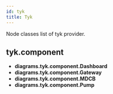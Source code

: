 ```yaml
---
id: tyk
title: Tyk
---
```


Node classes list of tyk provider.

## tyk.component

- **diagrams.tyk.component.Dashboard**
- **diagrams.tyk.component.Gateway**
- **diagrams.tyk.component.MDCB**
- **diagrams.tyk.component.Pump**
